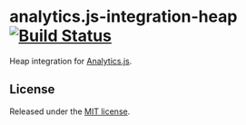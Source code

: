 # analytics.js-integration-heap [![Build Status][ci-badge]][ci-link]

Heap integration for [Analytics.js][].

## License

Released under the [MIT license](LICENSE).


[Analytics.js]: https://segment.com/docs/libraries/analytics.js/
[ci-link]: https://circleci.com/gh/segment-integrations/analytics.js-integration-heap
[ci-badge]: https://circleci.com/gh/segment-integrations/analytics.js-integration-heap.svg?style=svg
